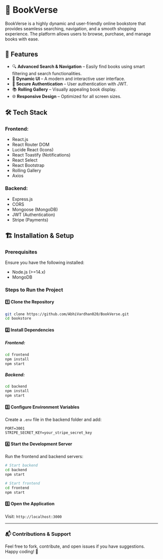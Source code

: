# 📖 BookVerse

BookVerse is a highly dynamic and user-friendly online bookstore that provides seamless searching, navigation, and a smooth shopping experience. The platform allows users to browse, purchase, and manage books with ease.

## 🚀 Features

- 🔍 **Advanced Search & Navigation** – Easily find books using smart filtering and search functionalities.
- 🎨 **Dynamic UI** – A modern and interactive user interface.
- 🔐 **Secure Authentication** – User authentication with JWT.
- 📚 **Rolling Gallery** – Visually appealing book display.
- 🌐 **Responsive Design** – Optimized for all screen sizes.

## 🛠️ Tech Stack

### Frontend:
- React.js
- React Router DOM
- Lucide React (Icons)
- React Toastify (Notifications)
- React Select
- React Bootstrap
- Rolling Gallery
- Axios

### Backend:
- Express.js
- CORS
- Mongoose (MongoDB)
- JWT (Authentication)
- Stripe (Payments)

## 🏗️ Installation & Setup

### Prerequisites
Ensure you have the following installed:
- Node.js (>=14.x)
- MongoDB

### Steps to Run the Project

#### 1️⃣ Clone the Repository
```sh
git clone https://github.com/AbhiVardhan020/BookVerse.git
cd bookstore
```

#### 2️⃣ Install Dependencies

##### Frontend:
```sh
cd frontend
npm install
npm start
```

##### Backend:
```sh
cd backend
npm install
npm start
```

#### 3️⃣ Configure Environment Variables
Create a `.env` file in the backend folder and add:
```env
PORT=3001
STRIPE_SECRET_KEY=your_stripe_secret_key
```

#### 4️⃣ Start the Development Server
Run the frontend and backend servers:
```sh
# Start backend
cd backend
npm start

# Start frontend
cd frontend
npm start
```

#### 5️⃣ Open the Application
Visit: `http://localhost:3000`

---

### 📬 Contributions & Support
Feel free to fork, contribute, and open issues if you have suggestions. Happy coding! 🚀
